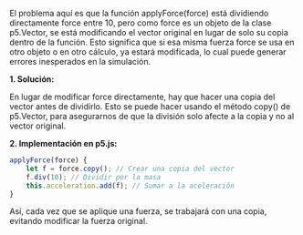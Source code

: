 El problema aquí es que la función applyForce(force) está dividiendo directamente force entre 10, pero como force es un objeto de la clase p5.Vector, se está modificando el vector original en lugar de solo su copia dentro de la función. Esto significa que si esa misma fuerza force se usa en otro objeto o en otro cálculo, ya estará modificada, lo cual puede generar errores inesperados en la simulación.

**1. Solución:**

En lugar de modificar force directamente, hay que hacer una copia del vector antes de dividirlo. Esto se puede hacer usando el método copy() de p5.Vector, para asegurarnos de que la división solo afecte a la copia y no al vector original.

**2. Implementación en p5.js:**
```js
applyForce(force) {
    let f = force.copy(); // Crear una copia del vector
    f.div(10); // Dividir por la masa
    this.acceleration.add(f); // Sumar a la aceleración
}
```

Así, cada vez que se aplique una fuerza, se trabajará con una copia, evitando modificar la fuerza original.
